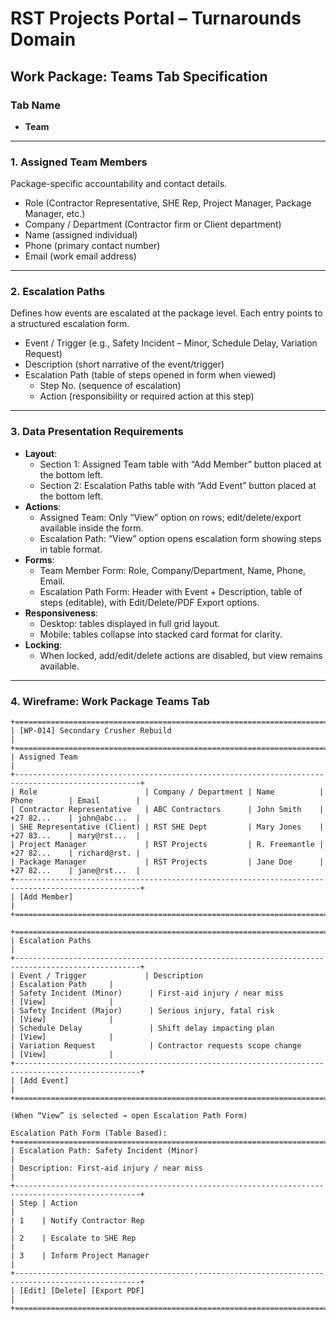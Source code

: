 # RST Projects Portal – Turnarounds Domain  
## Work Package: Teams Tab Specification  

### Tab Name
- **Team**

---

### 1. Assigned Team Members  
Package-specific accountability and contact details.  
- Role (Contractor Representative, SHE Rep, Project Manager, Package Manager, etc.)  
- Company / Department (Contractor firm or Client department)  
- Name (assigned individual)  
- Phone (primary contact number)  
- Email (work email address)  

---

### 2. Escalation Paths  
Defines how events are escalated at the package level. Each entry points to a structured escalation form.  
- Event / Trigger (e.g., Safety Incident – Minor, Schedule Delay, Variation Request)  
- Description (short narrative of the event/trigger)  
- Escalation Path (table of steps opened in form when viewed)  
  - Step No. (sequence of escalation)  
  - Action (responsibility or required action at this step)  

---

### 3. Data Presentation Requirements  
- **Layout**:  
  - Section 1: Assigned Team table with “Add Member” button placed at the bottom left.  
  - Section 2: Escalation Paths table with “Add Event” button placed at the bottom left.  
- **Actions**:  
  - Assigned Team: Only “View” option on rows; edit/delete/export available inside the form.  
  - Escalation Path: “View” option opens escalation form showing steps in table format.  
- **Forms**:  
  - Team Member Form: Role, Company/Department, Name, Phone, Email.  
  - Escalation Path Form: Header with Event + Description, table of steps (editable), with Edit/Delete/PDF Export options.  
- **Responsiveness**:  
  - Desktop: tables displayed in full grid layout.  
  - Mobile: tables collapse into stacked card format for clarity.  
- **Locking**:  
  - When locked, add/edit/delete actions are disabled, but view remains available.  

---

### 4. Wireframe: Work Package Teams Tab  

```
+==================================================================================================+
| [WP-014] Secondary Crusher Rebuild                                                              |
+==================================================================================================+
| Assigned Team                                                                                   |
+--------------------------------------------------------------------------------------------------+
| Role                        | Company / Department | Name          | Phone        | Email        |
| Contractor Representative   | ABC Contractors      | John Smith    | +27 82...    | john@abc...  |
| SHE Representative (Client) | RST SHE Dept         | Mary Jones    | +27 83...    | mary@rst...  |
| Project Manager             | RST Projects         | R. Freemantle | +27 82...    | richard@rst. |
| Package Manager             | RST Projects         | Jane Doe      | +27 82...    | jane@rst...  |
+--------------------------------------------------------------------------------------------------+
| [Add Member]                                                                                     |
+==================================================================================================+

+==================================================================================================+
| Escalation Paths                                                                                |
+--------------------------------------------------------------------------------------------------+
| Event / Trigger             | Description                                  | Escalation Path     |
| Safety Incident (Minor)      | First-aid injury / near miss                 | [View]              |
| Safety Incident (Major)      | Serious injury, fatal risk                   | [View]              |
| Schedule Delay               | Shift delay impacting plan                   | [View]              |
| Variation Request            | Contractor requests scope change             | [View]              |
+--------------------------------------------------------------------------------------------------+
| [Add Event]                                                                                      |
+==================================================================================================+

(When “View” is selected → open Escalation Path Form)  

Escalation Path Form (Table Based):
+==================================================================================================+
| Escalation Path: Safety Incident (Minor)                                                        |
| Description: First-aid injury / near miss                                                       |
+--------------------------------------------------------------------------------------------------+
| Step | Action                                                                                   |
| 1    | Notify Contractor Rep                                                                    |
| 2    | Escalate to SHE Rep                                                                      |
| 3    | Inform Project Manager                                                                   |
+--------------------------------------------------------------------------------------------------+
| [Edit] [Delete] [Export PDF]                                                                    |
+==================================================================================================+
```